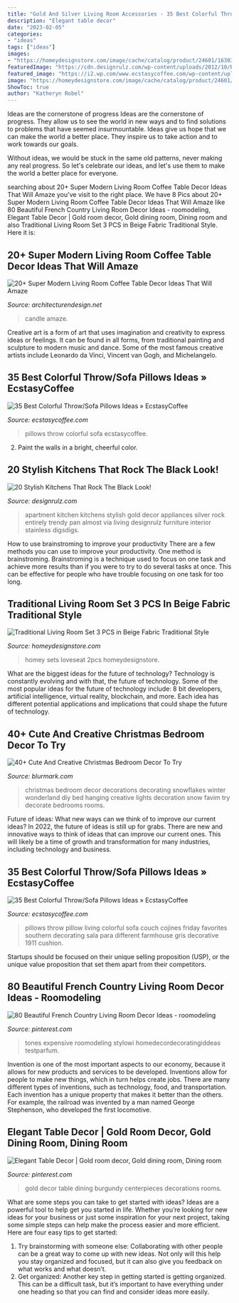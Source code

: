 ```yaml
---
title: "Gold And Silver Living Room Accessories - 35 Best Colorful Throw/sofa Pillows Ideas » Ecstasycoffee"
description: "Elegant table decor"
date: "2023-02-05"
categories:
- "ideas"
tags: ["ideas"]
images:
- "https://homeydesignstore.com/image/cache/catalog/product/24601/163035/normal.jpg"
featuredImage: "https://cdn.designrulz.com/wp-content/uploads/2012/10/BLACK-KITCHEN-4.jpg"
featured_image: "https://i2.wp.com/www.ecstasycoffee.com/wp-content/uploads/2016/10/Colorful-Throw-Pillows-28.jpg"
image: "https://homeydesignstore.com/image/cache/catalog/product/24601/163035/normal.jpg"
ShowToc: true
author: "Katheryn Robel"
---
```



Ideas are the cornerstone of progress
Ideas are the cornerstone of progress. They allow us to see the world in new ways and to find solutions to problems that have seemed insurmountable.
Ideas give us hope that we can make the world a better place. They inspire us to take action and to work towards our goals.

Without ideas, we would be stuck in the same old patterns, never making any real progress. So let's celebrate our ideas, and let's use them to make the world a better place for everyone.

	

		
searching about 20+ Super Modern Living Room Coffee Table Decor Ideas That Will Amaze you've visit to the right place. We have 8 Pics about 20+ Super Modern Living Room Coffee Table Decor Ideas That Will Amaze like 80 Beautiful French Country Living Room Decor Ideas - roomodeling, Elegant Table Decor | Gold room decor, Gold dining room, Dining room and also Traditional Living Room Set 3 PCS in Beige Fabric Traditional Style. Here it is:
		
    
## 20+ Super Modern Living Room Coffee Table Decor Ideas That Will Amaze

<img loading=lazy src="https://cdn.architecturendesign.net/wp-content/uploads/2015/11/AD-06-amazing-flower-and-candle-coffee-table-decor.jpg" onerror="this.onerror=null;this.src='https://tse3.mm.bing.net/th?id=OIP.Fu-TpTz4PkWTkvcYpFYsWQHaHa&amp;pid=15.1';" alt="20+ Super Modern Living Room Coffee Table Decor Ideas That Will Amaze">

_Source: architecturendesign.net_

>candle amaze. 

	

Creative art is a form of art that uses imagination and creativity to express ideas or feelings. It can be found in all forms, from traditional painting and sculpture to modern music and dance. Some of the most famous creative artists include Leonardo da Vinci, Vincent van Gogh, and Michelangelo.

    
## 35 Best Colorful Throw/Sofa Pillows Ideas » EcstasyCoffee

<img loading=lazy src="https://i2.wp.com/www.ecstasycoffee.com/wp-content/uploads/2016/10/Colorful-Throw-Pillows-37.jpg" onerror="this.onerror=null;this.src='https://tse1.mm.bing.net/th?id=OIP.GAk1zhUpsu8lCKbMYphjIAHaLH&amp;pid=15.1';" alt="35 Best Colorful Throw/Sofa Pillows Ideas » EcstasyCoffee">

_Source: ecstasycoffee.com_

>pillows throw colorful sofa ecstasycoffee. 

	

2. Paint the walls in a bright, cheerful color.

    
## 20 Stylish Kitchens That Rock The Black Look!

<img loading=lazy src="https://cdn.designrulz.com/wp-content/uploads/2012/10/BLACK-KITCHEN-4.jpg" onerror="this.onerror=null;this.src='https://tse4.mm.bing.net/th?id=OIP.zluThFTiXakdKRt8xGyWhQDYEg&amp;pid=15.1';" alt="20 Stylish Kitchens That Rock The Black Look!">

_Source: designrulz.com_

>apartment kitchen kitchens stylish gold decor appliances silver rock entirely trendy pan almost via living designrulz furniture interior stainless digsdigs. 

	

How to use brainstroming to improve your productivity
There are a few methods you can use to improve your productivity. One method is brainstroming. Brainstroming is a technique used to focus on one task and achieve more results than if you were to try to do several tasks at once. This can be effective for people who have trouble focusing on one task for too long.

    
## Traditional Living Room Set 3 PCS In Beige Fabric Traditional Style

<img loading=lazy src="https://homeydesignstore.com/image/cache/catalog/product/24601/163035/normal.jpg" onerror="this.onerror=null;this.src='https://tse1.mm.bing.net/th?id=OIP.eZRLboJ8XUWvA_aWcluDGQHaHa&amp;pid=15.1';" alt="Traditional Living Room Set 3 PCS in Beige Fabric Traditional Style">

_Source: homeydesignstore.com_

>homey sets loveseat 2pcs homeydesignstore. 

	

What are the biggest ideas for the future of technology?
Technology is constantly evolving and with that, the future of technology. Some of the most popular ideas for the future of technology include: 8 bit developers, artificial intelligence, virtual reality, blockchain, and more. Each idea has different potential applications and implications that could shape the future of technology.

    
## 40+ Cute And Creative Christmas Bedroom Decor To Try

<img loading=lazy src="http://www.blurmark.com/wp-content/uploads/2017/10/Hanging-Snowflakes-To-Decor-Bedroom.jpg" onerror="this.onerror=null;this.src='https://tse1.mm.bing.net/th?id=OIP.IogBQjsZ6o9JxfEZxnxMbgHaJ4&amp;pid=15.1';" alt="40+ Cute And Creative Christmas Bedroom Decor To Try">

_Source: blurmark.com_

>christmas bedroom decor decorations decorating snowflakes winter wonderland diy bed hanging creative lights decoration snow favim try decorate bedrooms rooms. 

	

Future of ideas: What new ways can we think of to improve our current ideas?
In 2022, the future of ideas is still up for grabs. There are new and innovative ways to think of ideas that can improve our current ones. This will likely be a time of growth and transformation for many industries, including technology and business.

    
## 35 Best Colorful Throw/Sofa Pillows Ideas » EcstasyCoffee

<img loading=lazy src="https://i2.wp.com/www.ecstasycoffee.com/wp-content/uploads/2016/10/Colorful-Throw-Pillows-28.jpg" onerror="this.onerror=null;this.src='https://tse3.mm.bing.net/th?id=OIP.fLu_q_STbqkLVpjzM06MmAHaLG&amp;pid=15.1';" alt="35 Best Colorful Throw/Sofa Pillows Ideas » EcstasyCoffee">

_Source: ecstasycoffee.com_

>pillows throw pillow living colorful sofa couch cojines friday favorites southern decorating sala para different farmhouse gris decorative 1911 cushion. 

	

Startups should be focused on their unique selling proposition (USP), or the unique value proposition that set them apart from their competitors.

    
## 80 Beautiful French Country Living Room Decor Ideas - Roomodeling

<img loading=lazy src="https://i.pinimg.com/736x/bd/a8/7e/bda87e16ea4f91ebc703a6f06d8fadc5.jpg" onerror="this.onerror=null;this.src='https://tse4.mm.bing.net/th?id=OIP.Ye1UyxJwLZW9riOdAsU74AHaPG&amp;pid=15.1';" alt="80 Beautiful French Country Living Room Decor Ideas - roomodeling">

_Source: pinterest.com_

>tones expensive roomodeling stylowi homedecordecoratingiddeas testparfum. 

	

Invention is one of the most important aspects to our economy, because it allows for new products and services to be developed. Inventions allow for people to make new things, which in turn helps create jobs. There are many different types of inventions, such as technology, food, and transportation. Each invention has a unique property that makes it better than the others. For example, the railroad was invented by a man named George Stephenson, who developed the first locomotive.

    
## Elegant Table Decor | Gold Room Decor, Gold Dining Room, Dining Room

<img loading=lazy src="https://i.pinimg.com/736x/aa/41/09/aa41090f061f2850ddf123a0dcb59a39.jpg" onerror="this.onerror=null;this.src='https://tse3.mm.bing.net/th?id=OIP.Gp2aKAHBYLWMEuRXmmCuuAHaPP&amp;pid=15.1';" alt="Elegant Table Decor | Gold room decor, Gold dining room, Dining room">

_Source: pinterest.com_

>gold decor table dining burgundy centerpieces decorations rooms. 

	

What are some steps you can take to get started with ideas?
Ideas are a powerful tool to help get you started in life. Whether you’re looking for new ideas for your business or just some inspiration for your next project, taking some simple steps can help make the process easier and more efficient. Here are four easy tips to get started: 
1. Try brainstorming with someone else: Collaborating with other people can be a great way to come up with new ideas. Not only will this help you stay organized and focused, but it can also give you feedback on what works and what doesn’t. 
2. Get organized: Another key step in getting started is getting organized. This can be a difficult task, but it’s important to have everything under one heading so that you can find and consider ideas more easily. 


